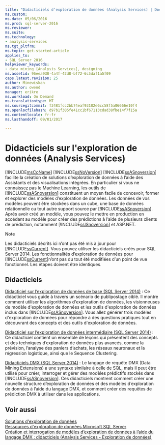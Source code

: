 ```yaml
---
title: "Didacticiels d’exploration de données (Analysis Services) | Documents Microsoft"
ms.custom: 
ms.date: 05/06/2016
ms.prod: sql-server-2016
ms.reviewer: 
ms.suite: 
ms.technology:
- analysis-services
ms.tgt_pltfrm: 
ms.topic: get-started-article
applies_to:
- SQL Server 2016
helpviewer_keywords:
- data mining [Analysis Services], designing
ms.assetid: 96eea930-4a4f-42d8-bf72-6c5daf1a5f09
caps.latest.revision: 25
author: Minewiskan
ms.author: owend
manager: erikre
ms.workload: On Demand
ms.translationtype: MT
ms.sourcegitcommit: f3481fcc2bb74eaf93182e6cc58f5a06666e10f4
ms.openlocfilehash: d97b1f305fe41cc1bf67113cdad38fbe14f7f15a
ms.contentlocale: fr-fr
ms.lasthandoff: 09/01/2017

---
```

# <a name="data-mining-tutorials-analysis-services"></a>Didacticiels sur l'exploration de données (Analysis Services)
[!INCLUDE[msCoName](../includes/msconame-md.md)] [!INCLUDE[ssNoVersion](../includes/ssnoversion-md.md)] [!INCLUDE[ssASnoversion](../includes/ssasnoversion-md.md)] facilite la création de solutions d’exploration de données à l’aide des Assistants et des visualisations intégrées. En particulier si vous ne connaissez pas le Machine Learning, les outils de [!INCLUDE[ssASnoversion](../includes/ssasnoversion-md.md)] constituent un moyen facile de concevoir, former et explorer des modèles d’exploration de données. Les données de vos modèles peuvent être stockées dans un cube, une base de données relationnelle ou tout autre support source par [!INCLUDE[ssASnoversion](../includes/ssasnoversion-md.md)]. Après avoir créé un modèle, vous pouvez le mettre en production en accédant au modèle pour créer des prédictions à l’aide de plusieurs clients de prédiction, notamment [!INCLUDE[ssISnoversion](../includes/ssisnoversion-md.md)] et ASP.NET.  
  
> [!NOTE]  
>Les didacticiels décrits ici n’ont pas été mis à jour pour [!INCLUDE[ssCurrent](../includes/sscurrent-md.md)]. Vous pouvez utiliser les didacticiels créés pour SQL Server 2014. Les fonctionnalités d’exploration de données pour [!INCLUDE[ssCurrent](../includes/sscurrent-md.md)]n’ont pas du tout été modifiées d’un point de vue fonctionnel. Les étapes doivent être identiques.  
  
## <a name="tutorials"></a>Didacticiels  
  
[Didacticiel sur l’exploration de données de base (SQL Server 2014)](https://msdn.microsoft.com/library/ms167167(v=sql.120).aspx) : Ce didacticiel vous guide à travers un scénario de publipostage ciblé. Il montre comment utiliser les algorithmes d'exploration de données, les visionneuses de modèle d'exploration de données et les outils d'exploration de données inclus dans [!INCLUDE[ssASnoversion](../includes/ssasnoversion-md.md)]. Vous allez générer trois modèles d'exploration de données pour répondre à des questions pratiques tout en découvrant des concepts et des outils d'exploration de données.  
  
[Didacticiel sur l’exploration de données intermédiaire (SQL Server 2014)](https://msdn.microsoft.com/library/cc879271(v=sql.120).aspx) : Ce didacticiel contient un ensemble de leçons qui présentent des concepts et des techniques d’exploration de données plus avancés, comme la prévision, l’analyse des paniers d’achats, les réseaux neuronaux et la régression logistique, ainsi que le Sequence Clustering.  
  
[Didacticiels DMX (SQL Server 2014)](https://msdn.microsoft.com/library/bb895168(v=sql.120).aspx) : Le langage de requête DMX (Data Mining Extensions) a une syntaxe similaire à celle de SQL, mais il peut être utilisé pour créer, interroger et gérer des modèles prédictifs stockés dans [!INCLUDE[ssASnoversion](../includes/ssasnoversion-md.md)]. Ces didacticiels montrent comment créer une nouvelle structure d’exploration de données et des modèles d’exploration de données à l’aide du langage DMX, et comment créer des requêtes de prédiction DMX à utiliser dans les applications.  
  
## <a name="see-also"></a>Voir aussi  
[Solutions d'exploration de données](../analysis-services/data-mining/data-mining-solutions.md)  
[Ressources d'exploration de données Microsoft SQL Server](http://go.microsoft.com/fwlink/?LinkId=97965)  
[Création et interrogation de modèles d’exploration de données à l’aide du langage DMX : didacticiels &#40;Analysis Services - Exploration de données&#41;](http://msdn.microsoft.com/library/145b81a7-c0c3-4ca3-bb32-0b482423b9a0)  
  
  
  


